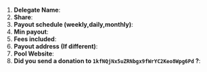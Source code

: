 1. **Delegate Name**: 
2. **Share**: 
3. **Payout schedule (weekly,daily,monthly)**: 
4. **Min payout**: 
5. **Fees included**: 
6. **Payout address (If different)**: 
7. **Pool Website**: 
8. **Did you send a donation to `1kfNQjNx5uZRNbgx9fWrYC2Keo8Wpg6Pd` ?**:
